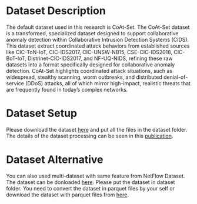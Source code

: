 # Dataset Description

The default dataset used in this research is CoAt-Set. The CoAt-Set dataset is a transformed, specialized dataset designed to support collaborative anomaly detection within Collaborative Intrusion Detection Systems (CIDS). This dataset extract coordinated attack behaviors from established sources like CIC-ToN-IoT, CIC-IDS2017, CIC-UNSW-NB15, CSE-CIC-IDS2018, CIC-BoT-IoT, Distrinet-CIC-IDS2017, and NF-UQ-NIDS, refining these raw datasets into a format specifically designed for collaborative anomaly detection. CoAt-Set highlights coordinated attack situations, such as widespread, stealthy scanning, worm outbreaks, and distributed denial-of-service (DDoS) attacks, all of which mirror high-impact, realistic threats that are frequently found in today’s complex networks.

# Dataset Setup

Please download the dataset [here](https://data.mendeley.com/datasets/28tmfg3rzb/2) and put all the files in the dataset folder. The details of the dataset processing can be seen in this [publication](https://data.mendeley.com/datasets/28tmfg3rzb/2).

# Dataset Alternative

You can also used multi-dataset with same feature from NetFlow Dataset. The dataset can be donloaded [here](https://staff.itee.uq.edu.au/marius/NIDS_datasets/). Please put the dataset in dataset folder. You need to convert the dataset in parquet files by your self or download the dataset with parquet files from [here](https://www.kaggle.com/dhoogla/datasets). 